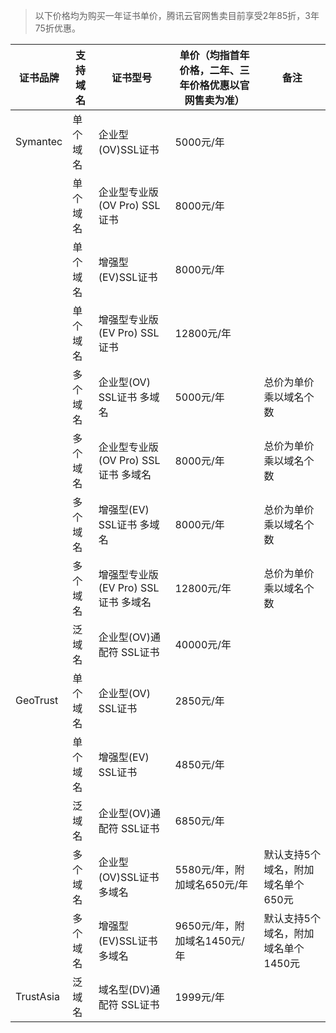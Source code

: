 > 以下价格均为购买一年证书单价，腾讯云官网售卖目前享受2年85折，3年75折优惠。

|证书品牌 | 支持域名 |证书型号| 单价（均指首年价格，二年、三年价格优惠以官网售卖为准）| 备注 |
|------|-----|-----|-----|---|
|Symantec| 单个域名 | 企业型(OV)SSL证书|5000元/年| |
| |单个域名 | 企业型专业版(OV Pro) SSL证书	|8000元/年| |
| |单个域名 | 增强型(EV)SSL证书| 8000元/年 | |
|	|单个域名 | 增强型专业版(EV Pro) SSL证书| 12800元/年| |
|	|多个域名 | 企业型(OV) SSL证书 多域名|	5000元/年| 总价为单价乘以域名个数 |
|	|多个域名 | 企业型专业版(OV Pro) SSL证书 多域名	|8000元/年 | 总价为单价乘以域名个数|
|	|多个域名 | 增强型(EV) SSL证书 多域名| 8000元/年| 总价为单价乘以域名个数 |
|	|多个域名 | 增强型专业版(EV Pro) SSL证书 多域名| 12800元/年|总价为单价乘以域名个数|
|	|泛域名 | 企业型(OV)通配符 SSL证书	|40000元/年 | |
|GeoTrust| 单个域名 | 企业型(OV) SSL证书|2850元/年 | |
|	|单个域名 | 增强型(EV) SSL证书|4850元/年 | |
|	|泛域名 | 企业型(OV)通配符 SSL证书| 6850元/年| |
| |多个域名 | 企业型(OV)SSL证书 多域名 | 5580元/年，附加域名650元/年| 默认支持5个域名，附加域名单个650元|
| |多个域名 | 增强型(EV)SSL证书 多域名|9650元/年，附加域名1450元/年| 默认支持5个域名，附加域名单个1450元|
|TrustAsia | 泛域名 |域名型(DV)通配符 SSL证书| 1999元/年|||
